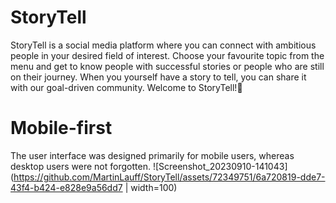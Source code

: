 # StoryTell
StoryTell is a social media platform where you can connect with ambitious people in your desired field of interest. Choose your favourite topic from the menu and get to know people with successful stories or people who are still on their journey. When you yourself have a story to tell, you can share it with our goal-driven community. Welcome to StoryTell!🚀
# Mobile-first
The user interface was designed primarily for mobile users, whereas desktop users were not forgotten.
![Screenshot_20230910-141043](https://github.com/MartinLauff/StoryTell/assets/72349751/6a720819-dde7-43f4-b424-e828e9a56dd7 | width=100)
